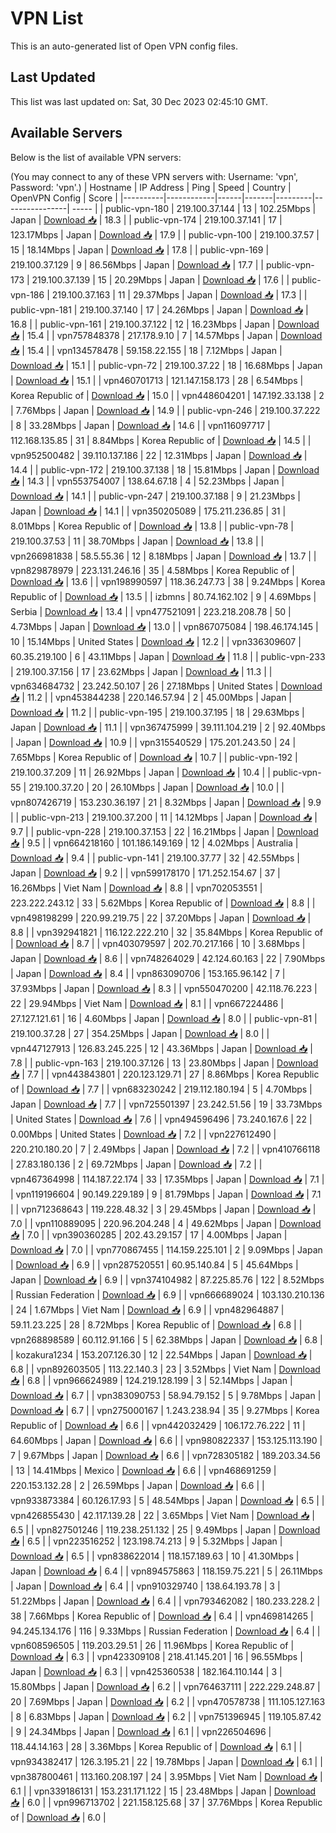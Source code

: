 # VPN List

This is an auto-generated list of Open VPN config files.

## Last Updated

This list was last updated on: Sat, 30 Dec 2023 02:45:10 GMT.

## Available Servers

Below is the list of available VPN servers:

(You may connect to any of these VPN servers with: Username: 'vpn', Password: 'vpn'.)
| Hostname | IP Address | Ping | Speed | Country | OpenVPN Config | Score |
|----------|------------|------|-------|---------|----------------| ----- |
| public-vpn-180 | 219.100.37.144 | 13 | 102.25Mbps | Japan | [Download 📥](./configs/server_0_JP.ovpn) | 18.3 |
| public-vpn-174 | 219.100.37.141 | 17 | 123.17Mbps | Japan | [Download 📥](./configs/server_1_JP.ovpn) | 17.9 |
| public-vpn-100 | 219.100.37.57 | 15 | 18.14Mbps | Japan | [Download 📥](./configs/server_2_JP.ovpn) | 17.8 |
| public-vpn-169 | 219.100.37.129 | 9 | 86.56Mbps | Japan | [Download 📥](./configs/server_3_JP.ovpn) | 17.7 |
| public-vpn-173 | 219.100.37.139 | 15 | 20.29Mbps | Japan | [Download 📥](./configs/server_4_JP.ovpn) | 17.6 |
| public-vpn-186 | 219.100.37.163 | 11 | 29.37Mbps | Japan | [Download 📥](./configs/server_5_JP.ovpn) | 17.3 |
| public-vpn-181 | 219.100.37.140 | 17 | 24.26Mbps | Japan | [Download 📥](./configs/server_6_JP.ovpn) | 16.8 |
| public-vpn-161 | 219.100.37.122 | 12 | 16.23Mbps | Japan | [Download 📥](./configs/server_7_JP.ovpn) | 15.4 |
| vpn757848378 | 217.178.9.10 | 7 | 14.57Mbps | Japan | [Download 📥](./configs/server_8_JP.ovpn) | 15.4 |
| vpn134578478 | 59.158.22.155 | 18 | 7.12Mbps | Japan | [Download 📥](./configs/server_9_JP.ovpn) | 15.1 |
| public-vpn-72 | 219.100.37.22 | 18 | 16.68Mbps | Japan | [Download 📥](./configs/server_10_JP.ovpn) | 15.1 |
| vpn460701713 | 121.147.158.173 | 28 | 6.54Mbps | Korea Republic of | [Download 📥](./configs/server_11_KR.ovpn) | 15.0 |
| vpn448604201 | 147.192.33.138 | 2 | 7.76Mbps | Japan | [Download 📥](./configs/server_12_JP.ovpn) | 14.9 |
| public-vpn-246 | 219.100.37.222 | 8 | 33.28Mbps | Japan | [Download 📥](./configs/server_13_JP.ovpn) | 14.6 |
| vpn116097717 | 112.168.135.85 | 31 | 8.84Mbps | Korea Republic of | [Download 📥](./configs/server_14_KR.ovpn) | 14.5 |
| vpn952500482 | 39.110.137.186 | 22 | 12.31Mbps | Japan | [Download 📥](./configs/server_15_JP.ovpn) | 14.4 |
| public-vpn-172 | 219.100.37.138 | 18 | 15.81Mbps | Japan | [Download 📥](./configs/server_16_JP.ovpn) | 14.3 |
| vpn553754007 | 138.64.67.18 | 4 | 52.23Mbps | Japan | [Download 📥](./configs/server_17_JP.ovpn) | 14.1 |
| public-vpn-247 | 219.100.37.188 | 9 | 21.23Mbps | Japan | [Download 📥](./configs/server_18_JP.ovpn) | 14.1 |
| vpn350205089 | 175.211.236.85 | 31 | 8.01Mbps | Korea Republic of | [Download 📥](./configs/server_19_KR.ovpn) | 13.8 |
| public-vpn-78 | 219.100.37.53 | 11 | 38.70Mbps | Japan | [Download 📥](./configs/server_20_JP.ovpn) | 13.8 |
| vpn266981838 | 58.5.55.36 | 12 | 8.18Mbps | Japan | [Download 📥](./configs/server_21_JP.ovpn) | 13.7 |
| vpn829878979 | 223.131.246.16 | 35 | 4.58Mbps | Korea Republic of | [Download 📥](./configs/server_22_KR.ovpn) | 13.6 |
| vpn198990597 | 118.36.247.73 | 38 | 9.24Mbps | Korea Republic of | [Download 📥](./configs/server_23_KR.ovpn) | 13.5 |
| izbmns | 80.74.162.102 | 9 | 4.69Mbps | Serbia | [Download 📥](./configs/server_24_RS.ovpn) | 13.4 |
| vpn477521091 | 223.218.208.78 | 50 | 4.73Mbps | Japan | [Download 📥](./configs/server_25_JP.ovpn) | 13.0 |
| vpn867075084 | 198.46.174.145 | 10 | 15.14Mbps | United States | [Download 📥](./configs/server_26_US.ovpn) | 12.2 |
| vpn336309607 | 60.35.219.100 | 6 | 43.11Mbps | Japan | [Download 📥](./configs/server_27_JP.ovpn) | 11.8 |
| public-vpn-233 | 219.100.37.156 | 17 | 23.62Mbps | Japan | [Download 📥](./configs/server_28_JP.ovpn) | 11.3 |
| vpn634684732 | 23.242.50.107 | 26 | 27.18Mbps | United States | [Download 📥](./configs/server_29_US.ovpn) | 11.2 |
| vpn453844238 | 220.146.57.94 | 2 | 45.00Mbps | Japan | [Download 📥](./configs/server_30_JP.ovpn) | 11.2 |
| public-vpn-195 | 219.100.37.195 | 18 | 29.63Mbps | Japan | [Download 📥](./configs/server_31_JP.ovpn) | 11.1 |
| vpn367475999 | 39.111.104.219 | 2 | 92.40Mbps | Japan | [Download 📥](./configs/server_32_JP.ovpn) | 10.9 |
| vpn315540529 | 175.201.243.50 | 24 | 7.65Mbps | Korea Republic of | [Download 📥](./configs/server_33_KR.ovpn) | 10.7 |
| public-vpn-192 | 219.100.37.209 | 11 | 26.92Mbps | Japan | [Download 📥](./configs/server_34_JP.ovpn) | 10.4 |
| public-vpn-55 | 219.100.37.20 | 20 | 26.10Mbps | Japan | [Download 📥](./configs/server_35_JP.ovpn) | 10.0 |
| vpn807426719 | 153.230.36.197 | 21 | 8.32Mbps | Japan | [Download 📥](./configs/server_36_JP.ovpn) | 9.9 |
| public-vpn-213 | 219.100.37.200 | 11 | 14.12Mbps | Japan | [Download 📥](./configs/server_37_JP.ovpn) | 9.7 |
| public-vpn-228 | 219.100.37.153 | 22 | 16.21Mbps | Japan | [Download 📥](./configs/server_38_JP.ovpn) | 9.5 |
| vpn664218160 | 101.186.149.169 | 12 | 4.02Mbps | Australia | [Download 📥](./configs/server_39_AU.ovpn) | 9.4 |
| public-vpn-141 | 219.100.37.77 | 32 | 42.55Mbps | Japan | [Download 📥](./configs/server_40_JP.ovpn) | 9.2 |
| vpn599178170 | 171.252.154.67 | 37 | 16.26Mbps | Viet Nam | [Download 📥](./configs/server_41_VN.ovpn) | 8.8 |
| vpn702053551 | 223.222.243.12 | 33 | 5.62Mbps | Korea Republic of | [Download 📥](./configs/server_42_KR.ovpn) | 8.8 |
| vpn498198299 | 220.99.219.75 | 22 | 37.20Mbps | Japan | [Download 📥](./configs/server_43_JP.ovpn) | 8.8 |
| vpn392941821 | 116.122.222.210 | 32 | 35.84Mbps | Korea Republic of | [Download 📥](./configs/server_44_KR.ovpn) | 8.7 |
| vpn403079597 | 202.70.217.166 | 10 | 3.68Mbps | Japan | [Download 📥](./configs/server_45_JP.ovpn) | 8.6 |
| vpn748264029 | 42.124.60.163 | 22 | 7.90Mbps | Japan | [Download 📥](./configs/server_46_JP.ovpn) | 8.4 |
| vpn863090706 | 153.165.96.142 | 7 | 37.93Mbps | Japan | [Download 📥](./configs/server_47_JP.ovpn) | 8.3 |
| vpn550470200 | 42.118.76.223 | 22 | 29.94Mbps | Viet Nam | [Download 📥](./configs/server_48_VN.ovpn) | 8.1 |
| vpn667224486 | 27.127.121.61 | 16 | 4.60Mbps | Japan | [Download 📥](./configs/server_49_JP.ovpn) | 8.0 |
| public-vpn-81 | 219.100.37.28 | 27 | 354.25Mbps | Japan | [Download 📥](./configs/server_50_JP.ovpn) | 8.0 |
| vpn447127913 | 126.83.245.225 | 12 | 43.36Mbps | Japan | [Download 📥](./configs/server_51_JP.ovpn) | 7.8 |
| public-vpn-163 | 219.100.37.126 | 13 | 23.80Mbps | Japan | [Download 📥](./configs/server_52_JP.ovpn) | 7.7 |
| vpn443843801 | 220.123.129.71 | 27 | 8.86Mbps | Korea Republic of | [Download 📥](./configs/server_53_KR.ovpn) | 7.7 |
| vpn683230242 | 219.112.180.194 | 5 | 4.70Mbps | Japan | [Download 📥](./configs/server_54_JP.ovpn) | 7.7 |
| vpn725501397 | 23.242.51.56 | 19 | 33.73Mbps | United States | [Download 📥](./configs/server_55_US.ovpn) | 7.6 |
| vpn494596496 | 73.240.167.6 | 22 | 0.00Mbps | United States | [Download 📥](./configs/server_56_US.ovpn) | 7.2 |
| vpn227612490 | 220.210.180.20 | 7 | 2.49Mbps | Japan | [Download 📥](./configs/server_57_JP.ovpn) | 7.2 |
| vpn410766118 | 27.83.180.136 | 2 | 69.72Mbps | Japan | [Download 📥](./configs/server_58_JP.ovpn) | 7.2 |
| vpn467364998 | 114.187.22.174 | 33 | 17.35Mbps | Japan | [Download 📥](./configs/server_59_JP.ovpn) | 7.1 |
| vpn119196604 | 90.149.229.189 | 9 | 81.79Mbps | Japan | [Download 📥](./configs/server_60_JP.ovpn) | 7.1 |
| vpn712368643 | 119.228.48.32 | 3 | 29.45Mbps | Japan | [Download 📥](./configs/server_61_JP.ovpn) | 7.0 |
| vpn110889095 | 220.96.204.248 | 4 | 49.62Mbps | Japan | [Download 📥](./configs/server_62_JP.ovpn) | 7.0 |
| vpn390360285 | 202.43.29.157 | 17 | 4.00Mbps | Japan | [Download 📥](./configs/server_63_JP.ovpn) | 7.0 |
| vpn770867455 | 114.159.225.101 | 2 | 9.09Mbps | Japan | [Download 📥](./configs/server_64_JP.ovpn) | 6.9 |
| vpn287520551 | 60.95.140.84 | 5 | 45.64Mbps | Japan | [Download 📥](./configs/server_65_JP.ovpn) | 6.9 |
| vpn374104982 | 87.225.85.76 | 122 | 8.52Mbps | Russian Federation | [Download 📥](./configs/server_66_RU.ovpn) | 6.9 |
| vpn666689024 | 103.130.210.136 | 24 | 1.67Mbps | Viet Nam | [Download 📥](./configs/server_67_VN.ovpn) | 6.9 |
| vpn482964887 | 59.11.23.225 | 28 | 8.72Mbps | Korea Republic of | [Download 📥](./configs/server_68_KR.ovpn) | 6.8 |
| vpn268898589 | 60.112.91.166 | 5 | 62.38Mbps | Japan | [Download 📥](./configs/server_69_JP.ovpn) | 6.8 |
| kozakura1234 | 153.207.126.30 | 12 | 22.54Mbps | Japan | [Download 📥](./configs/server_70_JP.ovpn) | 6.8 |
| vpn892603505 | 113.22.140.3 | 23 | 3.52Mbps | Viet Nam | [Download 📥](./configs/server_71_VN.ovpn) | 6.8 |
| vpn966624989 | 124.219.128.199 | 3 | 52.14Mbps | Japan | [Download 📥](./configs/server_72_JP.ovpn) | 6.7 |
| vpn383090753 | 58.94.79.152 | 5 | 9.78Mbps | Japan | [Download 📥](./configs/server_73_JP.ovpn) | 6.7 |
| vpn275000167 | 1.243.238.94 | 35 | 9.27Mbps | Korea Republic of | [Download 📥](./configs/server_74_KR.ovpn) | 6.6 |
| vpn442032429 | 106.172.76.222 | 11 | 64.60Mbps | Japan | [Download 📥](./configs/server_75_JP.ovpn) | 6.6 |
| vpn980822337 | 153.125.113.190 | 7 | 9.67Mbps | Japan | [Download 📥](./configs/server_76_JP.ovpn) | 6.6 |
| vpn728305182 | 189.203.34.56 | 13 | 14.41Mbps | Mexico | [Download 📥](./configs/server_77_MX.ovpn) | 6.6 |
| vpn468691259 | 220.153.132.28 | 2 | 26.59Mbps | Japan | [Download 📥](./configs/server_78_JP.ovpn) | 6.6 |
| vpn933873384 | 60.126.17.93 | 5 | 48.54Mbps | Japan | [Download 📥](./configs/server_79_JP.ovpn) | 6.5 |
| vpn426855430 | 42.117.139.28 | 22 | 3.65Mbps | Viet Nam | [Download 📥](./configs/server_80_VN.ovpn) | 6.5 |
| vpn827501246 | 119.238.251.132 | 25 | 9.49Mbps | Japan | [Download 📥](./configs/server_81_JP.ovpn) | 6.5 |
| vpn223516252 | 123.198.74.213 | 9 | 5.32Mbps | Japan | [Download 📥](./configs/server_82_JP.ovpn) | 6.5 |
| vpn838622014 | 118.157.189.63 | 10 | 41.30Mbps | Japan | [Download 📥](./configs/server_83_JP.ovpn) | 6.4 |
| vpn894575863 | 118.159.75.221 | 5 | 26.11Mbps | Japan | [Download 📥](./configs/server_84_JP.ovpn) | 6.4 |
| vpn910329740 | 138.64.193.78 | 3 | 51.22Mbps | Japan | [Download 📥](./configs/server_85_JP.ovpn) | 6.4 |
| vpn793462082 | 180.233.228.2 | 38 | 7.66Mbps | Korea Republic of | [Download 📥](./configs/server_86_KR.ovpn) | 6.4 |
| vpn469814265 | 94.245.134.176 | 116 | 9.33Mbps | Russian Federation | [Download 📥](./configs/server_87_RU.ovpn) | 6.4 |
| vpn608596505 | 119.203.29.51 | 26 | 11.96Mbps | Korea Republic of | [Download 📥](./configs/server_88_KR.ovpn) | 6.3 |
| vpn423309108 | 218.41.145.201 | 16 | 96.55Mbps | Japan | [Download 📥](./configs/server_89_JP.ovpn) | 6.3 |
| vpn425360538 | 182.164.110.144 | 3 | 15.80Mbps | Japan | [Download 📥](./configs/server_90_JP.ovpn) | 6.2 |
| vpn764637111 | 222.229.248.87 | 20 | 7.69Mbps | Japan | [Download 📥](./configs/server_91_JP.ovpn) | 6.2 |
| vpn470578738 | 111.105.127.163 | 8 | 6.83Mbps | Japan | [Download 📥](./configs/server_92_JP.ovpn) | 6.2 |
| vpn751396945 | 119.105.87.42 | 9 | 24.34Mbps | Japan | [Download 📥](./configs/server_93_JP.ovpn) | 6.1 |
| vpn226504696 | 118.44.14.163 | 28 | 3.36Mbps | Korea Republic of | [Download 📥](./configs/server_94_KR.ovpn) | 6.1 |
| vpn934382417 | 126.3.195.21 | 22 | 19.78Mbps | Japan | [Download 📥](./configs/server_95_JP.ovpn) | 6.1 |
| vpn387800461 | 113.160.208.197 | 24 | 3.95Mbps | Viet Nam | [Download 📥](./configs/server_96_VN.ovpn) | 6.1 |
| vpn339186131 | 153.231.171.122 | 15 | 23.48Mbps | Japan | [Download 📥](./configs/server_97_JP.ovpn) | 6.0 |
| vpn996713702 | 221.158.125.68 | 37 | 37.76Mbps | Korea Republic of | [Download 📥](./configs/server_98_KR.ovpn) | 6.0 |
